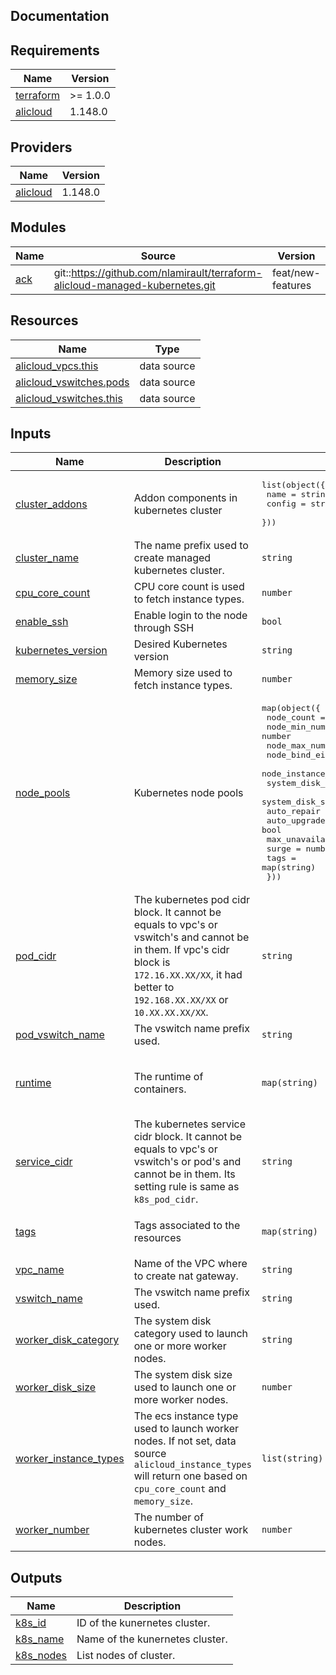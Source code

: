 ## Documentation

<!-- BEGINNING OF PRE-COMMIT-TERRAFORM DOCS HOOK -->
## Requirements

| Name | Version |
|------|---------|
| <a name="requirement_terraform"></a> [terraform](#requirement\_terraform) | >= 1.0.0 |
| <a name="requirement_alicloud"></a> [alicloud](#requirement\_alicloud) | 1.148.0 |

## Providers

| Name | Version |
|------|---------|
| <a name="provider_alicloud"></a> [alicloud](#provider\_alicloud) | 1.148.0 |

## Modules

| Name | Source | Version |
|------|--------|---------|
| <a name="module_ack"></a> [ack](#module\_ack) | git::https://github.com/nlamirault/terraform-alicloud-managed-kubernetes.git | feat/new-features |

## Resources

| Name | Type |
|------|------|
| [alicloud_vpcs.this](https://registry.terraform.io/providers/aliyun/alicloud/1.148.0/docs/data-sources/vpcs) | data source |
| [alicloud_vswitches.pods](https://registry.terraform.io/providers/aliyun/alicloud/1.148.0/docs/data-sources/vswitches) | data source |
| [alicloud_vswitches.this](https://registry.terraform.io/providers/aliyun/alicloud/1.148.0/docs/data-sources/vswitches) | data source |

## Inputs

| Name | Description | Type | Default | Required |
|------|-------------|------|---------|:--------:|
| <a name="input_cluster_addons"></a> [cluster\_addons](#input\_cluster\_addons) | Addon components in kubernetes cluster | <pre>list(object({<br>    name   = string<br>    config = string<br>  }))</pre> | `[]` | no |
| <a name="input_cluster_name"></a> [cluster\_name](#input\_cluster\_name) | The name prefix used to create managed kubernetes cluster. | `string` | `"terraform-alicloud-managed-kubernetes"` | no |
| <a name="input_cpu_core_count"></a> [cpu\_core\_count](#input\_cpu\_core\_count) | CPU core count is used to fetch instance types. | `number` | `1` | no |
| <a name="input_enable_ssh"></a> [enable\_ssh](#input\_enable\_ssh) | Enable login to the node through SSH | `bool` | `true` | no |
| <a name="input_kubernetes_version"></a> [kubernetes\_version](#input\_kubernetes\_version) | Desired Kubernetes version | `string` | n/a | yes |
| <a name="input_memory_size"></a> [memory\_size](#input\_memory\_size) | Memory size used to fetch instance types. | `number` | `2` | no |
| <a name="input_node_pools"></a> [node\_pools](#input\_node\_pools) | Kubernetes node pools | <pre>map(object({<br>    node_count           = number<br>    node_min_number      = number<br>    node_max_number      = number<br>    node_bind_eip        = bool<br>    node_instance_types  = list(string)<br>    system_disk_category = string<br>    system_disk_size     = number<br>    auto_repair          = bool<br>    auto_upgrade         = bool<br>    max_unavailable      = number<br>    surge                = number<br>    tags                 = map(string)<br>  }))</pre> | `{}` | no |
| <a name="input_pod_cidr"></a> [pod\_cidr](#input\_pod\_cidr) | The kubernetes pod cidr block. It cannot be equals to vpc's or vswitch's and cannot be in them. If vpc's cidr block is `172.16.XX.XX/XX`, it had better to `192.168.XX.XX/XX` or `10.XX.XX.XX/XX`. | `string` | `"172.20.0.0/16"` | no |
| <a name="input_pod_vswitch_name"></a> [pod\_vswitch\_name](#input\_pod\_vswitch\_name) | The vswitch name prefix used. | `string` | n/a | yes |
| <a name="input_runtime"></a> [runtime](#input\_runtime) | The runtime of containers. | `map(string)` | <pre>{<br>  "name": "containerd",<br>  "version": "1.4.8"<br>}</pre> | no |
| <a name="input_service_cidr"></a> [service\_cidr](#input\_service\_cidr) | The kubernetes service cidr block. It cannot be equals to vpc's or vswitch's or pod's and cannot be in them. Its setting rule is same as `k8s_pod_cidr`. | `string` | `"172.21.0.0/20"` | no |
| <a name="input_tags"></a> [tags](#input\_tags) | Tags associated to the resources | `map(string)` | <pre>{<br>  "Made-By": "terraform"<br>}</pre> | no |
| <a name="input_vpc_name"></a> [vpc\_name](#input\_vpc\_name) | Name of the VPC where to create nat gateway. | `string` | n/a | yes |
| <a name="input_vswitch_name"></a> [vswitch\_name](#input\_vswitch\_name) | The vswitch name prefix used. | `string` | n/a | yes |
| <a name="input_worker_disk_category"></a> [worker\_disk\_category](#input\_worker\_disk\_category) | The system disk category used to launch one or more worker nodes. | `string` | `"cloud_efficiency"` | no |
| <a name="input_worker_disk_size"></a> [worker\_disk\_size](#input\_worker\_disk\_size) | The system disk size used to launch one or more worker nodes. | `number` | `40` | no |
| <a name="input_worker_instance_types"></a> [worker\_instance\_types](#input\_worker\_instance\_types) | The ecs instance type used to launch worker nodes. If not set, data source `alicloud_instance_types` will return one based on `cpu_core_count` and `memory_size`. | `list(string)` | <pre>[<br>  "ecs.n4.xlarge"<br>]</pre> | no |
| <a name="input_worker_number"></a> [worker\_number](#input\_worker\_number) | The number of kubernetes cluster work nodes. | `number` | n/a | yes |

## Outputs

| Name | Description |
|------|-------------|
| <a name="output_k8s_id"></a> [k8s\_id](#output\_k8s\_id) | ID of the kunernetes cluster. |
| <a name="output_k8s_name"></a> [k8s\_name](#output\_k8s\_name) | Name of the kunernetes cluster. |
| <a name="output_k8s_nodes"></a> [k8s\_nodes](#output\_k8s\_nodes) | List nodes of cluster. |
<!-- END OF PRE-COMMIT-TERRAFORM DOCS HOOK -->
